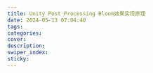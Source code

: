 ```yaml
---
title: Unity Post Processing Bloom效果实现原理
date: 2024-05-13 07:04:40
tags:
categories:
cover:
description:
swiper_index:
sticky:
---
```



